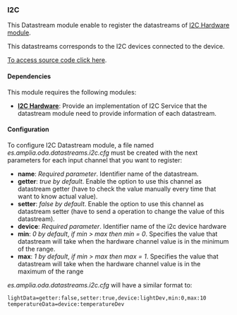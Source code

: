 ### I2C

This Datastream module enable to register the datastreams of [I2C Hardware module](../hardware/i2c.md).

This datastreams corresponds to the I2C devices connected to the device.

[To access source code click here](https://github.com/amplia-iiot/oda/tree/master/oda-datastreams/i2c).

#### Dependencies

This module requires the following modules:
* __[I2C Hardware](../hardware/i2c.md)__: Provide an implementation of I2C Service that the datastream module need to provide information of each datastream.

#### Configuration

To configure I2C Datastream module, a file named _es.amplia.oda.datastreams.i2c.cfg_ must be created with the next parameters 
for each input channel that you want to register:
* __name__: *Required parameter*. Identifier name of the datastream.
* __getter__: *true by default*. Enable the option to use this channel as datastream getter (have to check the value manually 
every time that want to know actual value).
* __setter__: *false by default*. Enable the option to use this channel as datastream setter (have to send a operation to change the value of this datastream). 
* __device__: *Required parameter*. Identifier name of the i2c device hardware
* __min__: *0 by default*, *if min > max then min = 0*. Specifies the value that datastream will take when the hardware channel value is in the minimum of the range. 
* __max__: *1 by default*, *if min > max then max = 1*. Specifies the value that datastream will take when the hardware channel value is in the maximum of the range

_es.amplia.oda.datastreams.i2c.cfg_ will have a similar format to:

```
lightData=getter:false,setter:true,device:lightDev,min:0,max:10
temperatureData=device:temperatureDev
```
